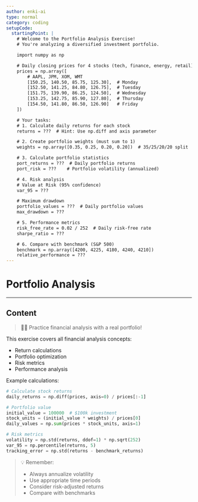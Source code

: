 ```yaml
---
author: enki-ai
type: normal
category: coding
setupCode:
  startingPoint: |
    # Welcome to the Portfolio Analysis Exercise!
    # You're analyzing a diversified investment portfolio.

    import numpy as np

    # Daily closing prices for 4 stocks (tech, finance, energy, retail)
    prices = np.array([
        # AAPL, JPM, XOM, WMT
        [150.25, 140.50, 85.75, 125.30],  # Monday
        [152.50, 141.25, 84.80, 126.75],  # Tuesday
        [151.75, 139.90, 86.25, 124.50],  # Wednesday
        [153.25, 142.75, 85.90, 127.80],  # Thursday
        [154.50, 141.80, 86.50, 126.90]   # Friday
    ])

    # Your tasks:
    # 1. Calculate daily returns for each stock
    returns = ???  # Hint: Use np.diff and axis parameter

    # 2. Create portfolio weights (must sum to 1)
    weights = np.array([0.35, 0.25, 0.20, 0.20])  # 35/25/20/20 split

    # 3. Calculate portfolio statistics
    port_returns = ???  # Daily portfolio returns
    port_risk = ???    # Portfolio volatility (annualized)

    # 4. Risk analysis
    # Value at Risk (95% confidence)
    var_95 = ???

    # Maximum drawdown
    portfolio_values = ???  # Daily portfolio values
    max_drawdown = ???

    # 5. Performance metrics
    risk_free_rate = 0.02 / 252  # Daily risk-free rate
    sharpe_ratio = ???

    # 6. Compare with benchmark (S&P 500)
    benchmark = np.array([4200, 4225, 4180, 4240, 4210])
    relative_performance = ???
---
```


# Portfolio Analysis

---

## Content

> 👩‍💻 Practice financial analysis with a real portfolio!

This exercise covers all financial analysis concepts:

- Return calculations
- Portfolio optimization
- Risk metrics
- Performance analysis

Example calculations:

```python
# Calculate stock returns
daily_returns = np.diff(prices, axis=0) / prices[:-1]

# Portfolio value
initial_value = 100000  # $100k investment
stock_units = (initial_value * weights) / prices[0]
daily_values = np.sum(prices * stock_units, axis=1)

# Risk metrics
volatility = np.std(returns, ddof=1) * np.sqrt(252)
var_95 = np.percentile(returns, 5)
tracking_error = np.std(returns - benchmark_returns)
```

> 💡 Remember:
>
> - Always annualize volatility
> - Use appropriate time periods
> - Consider risk-adjusted returns
> - Compare with benchmarks
